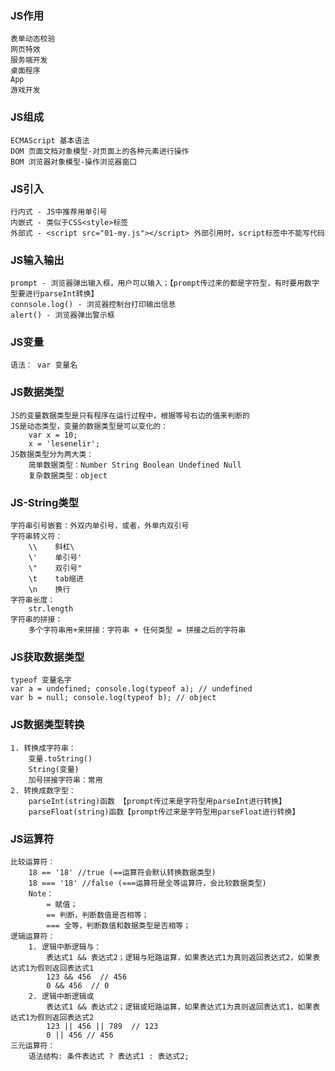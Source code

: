 ### JS作用
    表单动态校验
    网页特效
    服务端开发
    桌面程序
    App
    游戏开发
    
### JS组成
    ECMAScript 基本语法
    DOM 页面文档对象模型-对页面上的各种元素进行操作
    BOM 浏览器对象模型-操作浏览器窗口
    
### JS引入
    行内式 - JS中推荐用单引号
    内嵌式 - 类似于CSS<style>标签
    外部式 - <script src="01-my.js"></script> 外部引用时，script标签中不能写代码
    
### JS输入输出
    prompt - 浏览器弹出输入框，用户可以输入；【prompt传过来的都是字符型，有时要用数字型要进行parseInt转换】
    connsole.log() - 浏览器控制台打印输出信息
    alert() - 浏览器弹出警示框
    
### JS变量
    语法： var 变量名 
    
### JS数据类型
    JS的变量数据类型是只有程序在运行过程中，根据等号右边的值来判断的
    JS是动态类型，变量的数据类型是可以变化的：
        var x = 10; 
        x = 'lesenelir';
    JS数据类型分为两大类：
        简单数据类型：Number String Boolean Undefined Null
        复杂数据类型：object

### JS-String类型
    字符串引号嵌套：外双内单引号，或者，外单内双引号
    字符串转义符：
        \\    斜杠\
        \'    单引号'
        \"    双引号"
        \t    tab缩进
        \n    换行
    字符串长度：
        str.length
    字符串的拼接：
        多个字符串用+来拼接：字符串 + 任何类型 = 拼接之后的字符串

### JS获取数据类型
    typeof 变量名字 
    var a = undefined; console.log(typeof a); // undefined
    var b = null; console.log(typeof b); // object
    
### JS数据类型转换
    1. 转换成字符串：
        变量.toString()
        String(变量)
        加号拼接字符串：常用
    2. 转换成数字型：
        parseInt(string)函数 【prompt传过来是字符型用parseInt进行转换】
        parseFloat(string)函数【prompt传过来是字符型用parseFloat进行转换】
        
### JS运算符
    比较运算符：
        18 == '18' //true (==运算符会默认转换数据类型)
        18 === '18' //false (===运算符是全等运算符，会比较数据类型) 
        Note：
            = 赋值；
            == 判断，判断数值是否相等；
            === 全等，判断数值和数据类型是否相等；
    逻辑运算符：
        1. 逻辑中断逻辑与：
            表达式1 && 表达式2；逻辑与短路运算，如果表达式1为真则返回表达式2，如果表达式1为假则返回表达式1
            123 && 456  // 456
            0 && 456  // 0
        2. 逻辑中断逻辑或
            表达式1 && 表达式2；逻辑或短路运算，如果表达式1为真则返回表达式1，如果表达式1为假则返回表达式2
            123 || 456 || 789  // 123
            0 || 456 // 456
    三元运算符：
        语法结构: 条件表达式 ? 表达式1 : 表达式2;
        
        

        